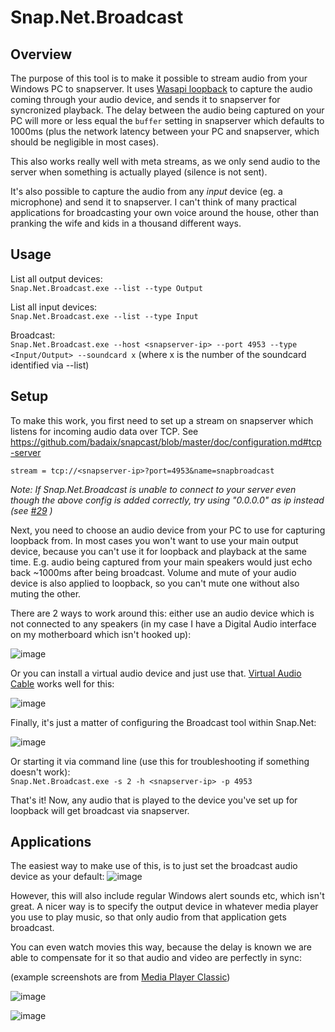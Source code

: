 # Snap.Net.Broadcast #

## Overview ##

The purpose of this tool is to make it possible to stream audio from your Windows PC to snapserver. It uses [Wasapi loopback](https://docs.microsoft.com/en-us/windows/win32/coreaudio/loopback-recording) to capture the audio coming through your audio device, and sends it to snapserver for syncronized playback. The delay between the audio being captured on your PC will more or less equal the `buffer` setting in snapserver which defaults to 1000ms (plus the network latency between your PC and snapserver, which should be negligible in most cases).  

This also works really well with meta streams, as we only send audio to the server when something is actually played (silence is not sent).

It's also possible to capture the audio from any *input* device (eg. a microphone) and send it to snapserver. I can't think of many practical applications for broadcasting your own voice around the house, other than pranking the wife and kids in a thousand different ways. 

## Usage ##

List all output devices:  
`Snap.Net.Broadcast.exe --list --type Output`

List all input devices:  
`Snap.Net.Broadcast.exe --list --type Input`

Broadcast:  
`Snap.Net.Broadcast.exe --host <snapserver-ip> --port 4953 --type <Input/Output> --soundcard x` (where x is the number of the soundcard identified via --list)

## Setup ##

To make this work, you first need to set up a stream on snapserver which listens for incoming audio data over TCP. See https://github.com/badaix/snapcast/blob/master/doc/configuration.md#tcp-server

`stream = tcp://<snapserver-ip>?port=4953&name=snapbroadcast`

*Note: If Snap.Net.Broadcast is unable to connect to your server even though the above config is added correctly, try using "0.0.0.0" as ip instead (see [#29](https://github.com/stijnvdb88/Snap.Net/issues/29) )*

Next, you need to choose an audio device from your PC to use for capturing loopback from. In most cases you won't want to use your main output device, because you can't use it for loopback and playback at the same time. E.g. audio being captured from your main speakers would just echo back ~1000ms after being broadcast. Volume and mute of your audio device is also applied to loopback, so you can't mute one without also muting the other.

There are 2 ways to work around this: either use an audio device which is not connected to any speakers (in my case I have a Digital Audio interface on my motherboard which isn't hooked up):

![image](https://user-images.githubusercontent.com/4498834/112459365-a979cb00-8d55-11eb-9d71-90c1e793817a.png)

Or you can install a virtual audio device and just use that. [Virtual Audio Cable](https://vb-audio.com/Cable/) works well for this:

![image](https://user-images.githubusercontent.com/4498834/112459588-e80f8580-8d55-11eb-94d6-b9f90daef574.png)

Finally, it's just a matter of configuring the Broadcast tool within Snap.Net:

![image](https://user-images.githubusercontent.com/4498834/112459773-1e4d0500-8d56-11eb-8956-e3783a841858.png)

Or starting it via command line (use this for troubleshooting if something doesn't work):   
`Snap.Net.Broadcast.exe -s 2 -h <snapserver-ip> -p 4953`

That's it! Now, any audio that is played to the device you've set up for loopback will get broadcast via snapserver.

## Applications ##

The easiest way to make use of this, is to just set the broadcast audio device as your default:
![image](https://user-images.githubusercontent.com/4498834/112467623-31180780-8d5f-11eb-8e88-fb7fb32ae827.png)

However, this will also include regular Windows alert sounds etc, which isn't great. A nicer way is to specify the output device in whatever media player you use to play music, so that only audio from that application gets broadcast.

You can even watch movies this way, because the delay is known we are able to compensate for it so that audio and video are perfectly in sync:

(example screenshots are from [Media Player Classic](https://mpc-hc.org/))

![image](https://user-images.githubusercontent.com/4498834/112467996-a552ab00-8d5f-11eb-9e18-2c9d93d7ba5f.png)

![image](https://user-images.githubusercontent.com/4498834/112468062-bdc2c580-8d5f-11eb-9fec-bf1f122d7f43.png)


